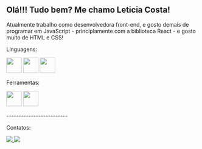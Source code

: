 <h2> Olá!!! Tudo bem? Me chamo Leticia Costa!</h2>
  
<p>Atualmente trabalho como desenvolvedora front-end, e gosto demais de programar em JavaScript - principlamente com a biblioteca React - e gosto muito de HTML e CSS!</p>

<div>
  <p>Linguagens:</p>
  <img heigth="30" width="40" src="https://cdn.jsdelivr.net/gh/devicons/devicon/icons/javascript/javascript-original.svg" />
  <img heigth="30" width="40" src="https://cdn.jsdelivr.net/gh/devicons/devicon/icons/html5/html5-original.svg" />
  <img heigth="30" width="40" src="https://cdn.jsdelivr.net/gh/devicons/devicon/icons/css3/css3-original.svg" />
  <p>Ferramentas:</p>
  <img heigth="30" width="40" src="https://cdn.jsdelivr.net/gh/devicons/devicon/icons/react/react-original.svg" />
  <img heigth="30" width="40" src="https://cdn.jsdelivr.net/gh/devicons/devicon/icons/laravel/laravel-plain.svg" />
</div>
<div>
  <p>-------------------------</p>
  <p>Contatos:</p>
  <a href="mailto: leticiacostaleite@gmail.com"><img src="https://img.shields.io/badge/Gmail-D14836?style=for-the-badge&logo=gmail&logoColor=white"</a>
  <a href="https://www.linkedin.com/in/leticia-costa-leite-4159a0179"><img src="https://img.shields.io/badge/LinkedIn-0077B5?style=for-the-badge&logo=linkedin&logoColor=white"</a>
</div>
